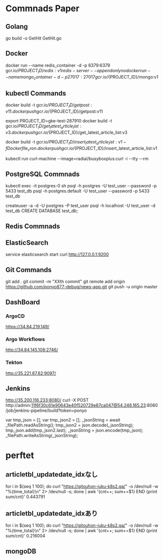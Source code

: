 # Commnads Paper

## Golang
go build -o GetHit GetHit.go

## Docker
docker run --name redis_container -d -p 6379:6379 gcr.io/${PROJECT_ID}/redis:v1 redis-server --appendonly no
docker run --name mongo_container -d -p 27017:27017 gcr.io/${PROJECT_ID}/mongo:v1

## kubectl Commands
docker build -t gcr.io/${PROJECT_ID}/getpost:v11 .
docker push gcr.io/${PROJECT_ID}/getpost:v11

export PROJECT_ID=gke-test-287910
docker build -t gcr.io/${PROJECT_ID}/get_latest_article_list:v3 .
docker push gcr.io/${PROJECT_ID}/get_latest_article_list:v3

docker build -t gcr.io/${PROJECT_ID}/insert_latest_article_list:v1 -f Dockerfile_cron .
docker push gcr.io/${PROJECT_ID}/insert_latest_article_list:v1

kubectl run curl-machine --image=radial/busyboxplus:curl -i --tty --rm


## PostgreSQL Commnads
kubectl exec -it postgres-0 sh
psql -h postgres -U test_user --password -p 5433 test_db
psql -h postgres.default -U test_user --password -p 5433 test_db

createuser -a -d -U postgres -P test_user
psql -h localhost -U test_user -d test_db
CREATE DATABASE test_db;

## Redis Commnads

## ElasticSearch
service elasticsearch start
curl http://127.0.0.1:9200


## Git Commands
git add .
git commit -m "XXth commit"
git remote add origin https://github.com/ponyo877-debug/news-app.git
git push -u origin master

## DashBoard
### ArgoCD
https://34.84.219.149/

### Argo Workflows
http://34.84.145.108:2746/

### Tekton
http://35.221.67.62:9097/

## Jenkins
http://35.200.116.233:8080/
curl -X POST http://admin:11f6f30c61e90643e40f520729e87ca047@54.248.165.23:8080/job/jenkins-pipeline/build?token=ponyo

var tmp_json = [];
var tmp_json2 = [];
_jsonString = await _filePath.readAsString();
tmp_json2 = json.decode(_jsonString);
tmp_json.add(tmp_json2.last);
_jsonString = json.encode(tmp_json);
_filePath.writeAsString(_jsonString);

# perftet
## articletbl_updatedate_idxなし
for i in $(seq 1 100); do curl "https://gitouhon-juku-k8s2.ga/" -o /dev/null -w "%{time_total}\n" 2> /dev/null -s; done | awk '{cnt++; sum+=$1} END {print sum/cnt}'
0.443791

## articletbl_updatedate_idxあり
for i in $(seq 1 100); do curl "https://gitouhon-juku-k8s2.ga/" -o /dev/null -w "%{time_total}\n" 2> /dev/null -s; done | awk '{cnt++; sum+=$1} END {print sum/cnt}'
0.216004

## mongoDB
